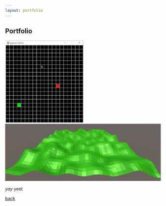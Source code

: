 ```yaml
---
layout: portfolio
---
```


## Portfolio

<img alt="Snake game" src="assets/images/snake-game.PNG"/>
<img alt="Low poly terrain" src="assets/images/low-poly-terrain.PNG"/>


_yay_
yeet

[back](./)
